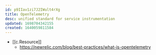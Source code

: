 ```yaml
---
id: p9IIav1zi7J2IWult4rXg
title: OpenTelemetry
desc: unified standard for service instrumentation
updated: 1698704342155
created: 1640059811584
---
```




- [[c.Resource]] 
  - https://newrelic.com/blog/best-practices/what-is-opentelemetry
